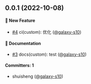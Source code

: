 
## 0.0.1 (2022-10-08)

#### :rocket: New Feature
* [#4](https://github.com/galaxy-s10/billd/pull/4) ci(custom): 优化 ([@galaxy-s10](https://github.com/galaxy-s10))

#### :memo: Documentation
* [#3](https://github.com/galaxy-s10/billd/pull/3) docs(custom): test ([@galaxy-s10](https://github.com/galaxy-s10))

#### Committers: 1
- shuisheng ([@galaxy-s10](https://github.com/galaxy-s10))



